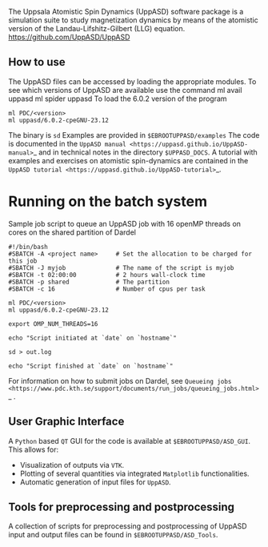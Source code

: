 The Uppsala Atomistic Spin Dynamics (UppASD) software package is a simulation suite to study magnetization dynamics by means of the atomistic version of the Landau-Lifshitz-Gilbert (LLG) equation.
https://github.com/UppASD/UppASD

## How to use

The UppASD files can be accessed by loading the appropriate modules. To see which versions of UppASD are available use the command
ml avail uppasd
ml spider uppasd
To load the 6.0.2 version of the program
```
ml PDC/<version>
ml uppasd/6.0.2-cpeGNU-23.12
```
The binary is ``sd``
Examples are provided in ``$EBROOTUPPASD/examples``
The code is documented in the `UppASD manual <https://uppasd.github.io/UppASD-manual>`_ and in technical notes in the directory ``$UPPASD_DOCS``.
A tutorial with examples and exercises on atomistic spin-dynamics are contained in the `UppASD tutorial <https://uppasd.github.io/UppASD-tutorial>`_.

# Running on the batch system
Sample job script to queue an UppASD job with 16 openMP threads on cores on the shared partition of Dardel

```
#!/bin/bash
#SBATCH -A <project name>     # Set the allocation to be charged for this job
#SBATCH -J myjob              # The name of the script is myjob
#SBATCH -t 02:00:00           # 2 hours wall-clock time
#SBATCH -p shared             # The partition
#SBATCH -c 16                 # Number of cpus per task

ml PDC/<version>
ml uppasd/6.0.2-cpeGNU-23.12

export OMP_NUM_THREADS=16

echo "Script initiated at `date` on `hostname`"

sd > out.log

echo "Script finished at `date` on `hostname`"
```

For information on how to submit jobs on Dardel, see `Queueing jobs <https://www.pdc.kth.se/support/documents/run_jobs/queueing_jobs.html>`_ .

## User Graphic Interface
A `Python` based `QT` GUI for the code is available at ``$EBROOTUPPASD/ASD_GUI``.
This allows for:
- Visualization of outputs via `VTK`.
- Plotting of several quantities via integrated `Matplotlib` functionalities.
- Automatic generation of input files for `UppASD`.

## Tools for preprocessing and postprocessing
A collection of scripts for preprocessing and postprocessing of UppASD input and output files can be found in ``$EBROOTUPPASD/ASD_Tools``.
